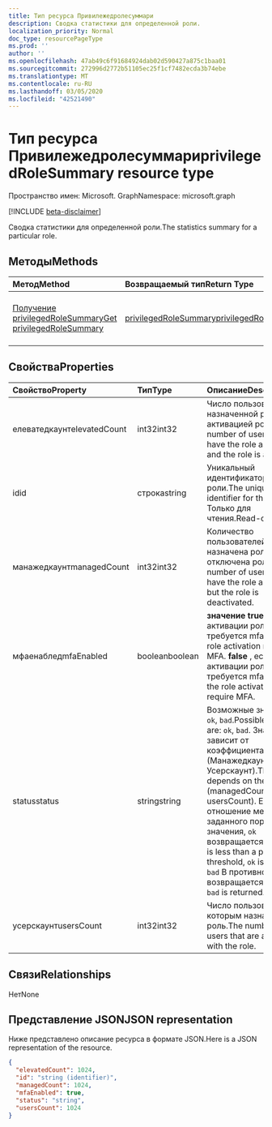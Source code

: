 ```yaml
---
title: Тип ресурса Привилежедролесуммари
description: Сводка статистики для определенной роли.
localization_priority: Normal
doc_type: resourcePageType
ms.prod: ''
author: ''
ms.openlocfilehash: 47ab49c6f91684924dab02d590427a875c1baa01
ms.sourcegitcommit: 272996d2772b51105ec25f1cf7482ecda3b74ebe
ms.translationtype: MT
ms.contentlocale: ru-RU
ms.lasthandoff: 03/05/2020
ms.locfileid: "42521490"
---
```

# <a name="privilegedrolesummary-resource-type"></a><span data-ttu-id="d32af-103">Тип ресурса Привилежедролесуммари</span><span class="sxs-lookup"><span data-stu-id="d32af-103">privilegedRoleSummary resource type</span></span>

<span data-ttu-id="d32af-104">Пространство имен: Microsoft. Graph</span><span class="sxs-lookup"><span data-stu-id="d32af-104">Namespace: microsoft.graph</span></span>

[!INCLUDE [beta-disclaimer](../../includes/beta-disclaimer.md)]

<span data-ttu-id="d32af-105">Сводка статистики для определенной роли.</span><span class="sxs-lookup"><span data-stu-id="d32af-105">The statistics summary for a particular role.</span></span>


## <a name="methods"></a><span data-ttu-id="d32af-106">Методы</span><span class="sxs-lookup"><span data-stu-id="d32af-106">Methods</span></span>

| <span data-ttu-id="d32af-107">Метод</span><span class="sxs-lookup"><span data-stu-id="d32af-107">Method</span></span>           | <span data-ttu-id="d32af-108">Возвращаемый тип</span><span class="sxs-lookup"><span data-stu-id="d32af-108">Return Type</span></span>    |<span data-ttu-id="d32af-109">Описание</span><span class="sxs-lookup"><span data-stu-id="d32af-109">Description</span></span>|
|:---------------|:--------|:----------|
|[<span data-ttu-id="d32af-110">Получение privilegedRoleSummary</span><span class="sxs-lookup"><span data-stu-id="d32af-110">Get privilegedRoleSummary</span></span>](../api/privilegedrolesummary-get.md) | [<span data-ttu-id="d32af-111">privilegedRoleSummary</span><span class="sxs-lookup"><span data-stu-id="d32af-111">privilegedRoleSummary</span></span>](privilegedrolesummary.md) |<span data-ttu-id="d32af-112">Чтение свойств и связей объекта Привилежедролесуммари.</span><span class="sxs-lookup"><span data-stu-id="d32af-112">Read properties and relationships of privilegedRoleSummary object.</span></span>|

## <a name="properties"></a><span data-ttu-id="d32af-113">Свойства</span><span class="sxs-lookup"><span data-stu-id="d32af-113">Properties</span></span>
| <span data-ttu-id="d32af-114">Свойство</span><span class="sxs-lookup"><span data-stu-id="d32af-114">Property</span></span>     | <span data-ttu-id="d32af-115">Тип</span><span class="sxs-lookup"><span data-stu-id="d32af-115">Type</span></span>   |<span data-ttu-id="d32af-116">Описание</span><span class="sxs-lookup"><span data-stu-id="d32af-116">Description</span></span>|
|:---------------|:--------|:----------|
|<span data-ttu-id="d32af-117">елеватедкаунт</span><span class="sxs-lookup"><span data-stu-id="d32af-117">elevatedCount</span></span>|<span data-ttu-id="d32af-118">int32</span><span class="sxs-lookup"><span data-stu-id="d32af-118">int32</span></span>|<span data-ttu-id="d32af-119">Число пользователей с назначенной ролью и активацией роли.</span><span class="sxs-lookup"><span data-stu-id="d32af-119">The number of users that have the role assigned and the role is activated.</span></span>|
|<span data-ttu-id="d32af-120">id</span><span class="sxs-lookup"><span data-stu-id="d32af-120">id</span></span>|<span data-ttu-id="d32af-121">строка</span><span class="sxs-lookup"><span data-stu-id="d32af-121">string</span></span>| <span data-ttu-id="d32af-122">Уникальный идентификатор для роли.</span><span class="sxs-lookup"><span data-stu-id="d32af-122">The unique identifier for the role.</span></span> <span data-ttu-id="d32af-123">Только для чтения.</span><span class="sxs-lookup"><span data-stu-id="d32af-123">Read-only.</span></span>|
|<span data-ttu-id="d32af-124">манажедкаунт</span><span class="sxs-lookup"><span data-stu-id="d32af-124">managedCount</span></span>|<span data-ttu-id="d32af-125">int32</span><span class="sxs-lookup"><span data-stu-id="d32af-125">int32</span></span>|<span data-ttu-id="d32af-126">Количество пользователей, которым назначена роль, но отключена роль.</span><span class="sxs-lookup"><span data-stu-id="d32af-126">The number of users that have the role assigned but the role is deactivated.</span></span>|
|<span data-ttu-id="d32af-127">мфаенаблед</span><span class="sxs-lookup"><span data-stu-id="d32af-127">mfaEnabled</span></span>|<span data-ttu-id="d32af-128">boolean</span><span class="sxs-lookup"><span data-stu-id="d32af-128">boolean</span></span>|<span data-ttu-id="d32af-129">**значение true** , если для активации роли требуется mfa.</span><span class="sxs-lookup"><span data-stu-id="d32af-129">**true** if the role activation requires MFA.</span></span> <span data-ttu-id="d32af-130">**false** , если для активации роли не требуется mfa.</span><span class="sxs-lookup"><span data-stu-id="d32af-130">**false** if the role activation doesn't require MFA.</span></span>|
|<span data-ttu-id="d32af-131">status</span><span class="sxs-lookup"><span data-stu-id="d32af-131">status</span></span>|<span data-ttu-id="d32af-132">string</span><span class="sxs-lookup"><span data-stu-id="d32af-132">string</span></span>| <span data-ttu-id="d32af-133">Возможные значения: `ok`, `bad`.</span><span class="sxs-lookup"><span data-stu-id="d32af-133">Possible values are: `ok`, `bad`.</span></span> <span data-ttu-id="d32af-134">Значение зависит от коэффициента (Манажедкаунт/Усерскаунт).</span><span class="sxs-lookup"><span data-stu-id="d32af-134">The value depends on the ratio of (managedCount / usersCount).</span></span> <span data-ttu-id="d32af-135">Если отношение меньше заданного порогового значения, `ok` возвращается.</span><span class="sxs-lookup"><span data-stu-id="d32af-135">If the ratio is less than a predefined threshold, `ok` is returned.</span></span> <span data-ttu-id="d32af-136">`bad` В противном случае возвращается.</span><span class="sxs-lookup"><span data-stu-id="d32af-136">Otherwise, `bad` is returned.</span></span>|
|<span data-ttu-id="d32af-137">усерскаунт</span><span class="sxs-lookup"><span data-stu-id="d32af-137">usersCount</span></span>|<span data-ttu-id="d32af-138">int32</span><span class="sxs-lookup"><span data-stu-id="d32af-138">int32</span></span>|<span data-ttu-id="d32af-139">Число пользователей, которым назначена роль.</span><span class="sxs-lookup"><span data-stu-id="d32af-139">The number of users that are assigned with the role.</span></span>|

## <a name="relationships"></a><span data-ttu-id="d32af-140">Связи</span><span class="sxs-lookup"><span data-stu-id="d32af-140">Relationships</span></span>
<span data-ttu-id="d32af-141">Нет</span><span class="sxs-lookup"><span data-stu-id="d32af-141">None</span></span>


## <a name="json-representation"></a><span data-ttu-id="d32af-142">Представление JSON</span><span class="sxs-lookup"><span data-stu-id="d32af-142">JSON representation</span></span>

<span data-ttu-id="d32af-143">Ниже представлено описание ресурса в формате JSON.</span><span class="sxs-lookup"><span data-stu-id="d32af-143">Here is a JSON representation of the resource.</span></span>

<!-- {
  "blockType": "resource",
  "optionalProperties": [

  ],
  "@odata.type": "microsoft.graph.privilegedRoleSummary"
}-->

```json
{
  "elevatedCount": 1024,
  "id": "string (identifier)",
  "managedCount": 1024,
  "mfaEnabled": true,
  "status": "string",
  "usersCount": 1024
}

```

<!-- uuid: 8fcb5dbc-d5aa-4681-8e31-b001d5168d79
2015-10-25 14:57:30 UTC -->
<!--
{
  "type": "#page.annotation",
  "description": "privilegedRoleSummary resource",
  "keywords": "",
  "section": "documentation",
  "tocPath": "",
  "suppressions": []
}
-->
